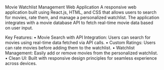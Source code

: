 Movie Watchlist Management Web Application
A responsive web application built using React.js, HTML, and CSS that allows users to search for movies, rate them, and manage a personalized watchlist. The application integrates with a movie database API to fetch real-time movie data based on user input.

Key Features:
	•	Movie Search with API Integration: Users can search for movies using real-time data fetched via API calls.
	•	Custom Ratings: Users can rate movies before adding them to the watchlist.
	•	Watchlist Management: Easily add or remove movies from the personalized watchlist.
	•	Clean UI: Built with responsive design principles for seamless experience across devices.

